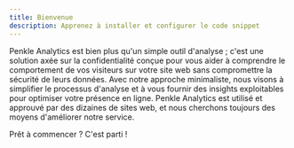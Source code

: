 ```yaml
---
title: Bienvenue
description: Apprenez à installer et configurer le code snippet
---
```


Penkle Analytics est bien plus qu'un simple outil d'analyse ; c'est une solution axée sur la confidentialité conçue pour vous aider à comprendre le comportement de vos visiteurs sur votre site web sans compromettre la sécurité de leurs données. Avec notre approche minimaliste, nous visons à simplifier le processus d'analyse et à vous fournir des insights exploitables pour optimiser votre présence en ligne. Penkle Analytics est utilisé et approuvé par des dizaines de sites web, et nous cherchons toujours des moyens d'améliorer notre service.

Prêt à commencer ? C'est parti !
